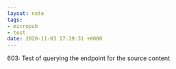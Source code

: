 ```yaml
---
layout: note
tags:
- micropub
- test
date: 2020-11-03 17:29:31 +0000
---
```


603: Test of querying the endpoint for the source content
